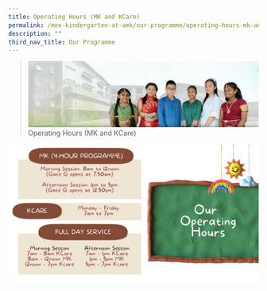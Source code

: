 ```yaml
---
title: Operating Hours (MK and KCare)
permalink: /moe-kindergarten-at-amk/our-programme/operating-hours-mk-and-kcare/
description: ""
third_nav_title: Our Programme
---
```

>![](/images/About%20Us/banner2-with%20bg.jpg)
>Operating Hours (MK and KCare)


![](/images/MOE%20Kindergarten/Our%20Operating%20Hours.jpg)